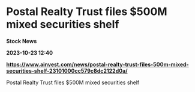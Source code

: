 # Postal Realty Trust files $500M mixed securities shelf
**Stock News**

**2023-10-23 12:40**

**https://www.ainvest.com/news/postal-realty-trust-files-500m-mixed-securities-shelf-23101000cc579c8dc2122d0a/**

Postal Realty Trust files $500M mixed securities shelf